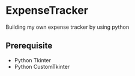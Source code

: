 # ExpenseTracker
Building my own expense tracker by using python 

## Prerequisite
- Python Tkinter
- Python CustomTkinter